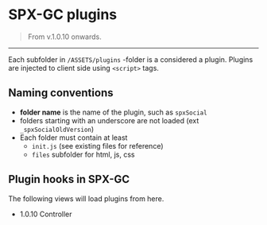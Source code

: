 # SPX-GC plugins
> From v.1.0.10 onwards.

---

Each subfolder in `/ASSETS/plugins` -folder is a considered a plugin. Plugins are injected to client side using `<script>` tags.

## Naming conventions
- **folder name** is the name of the plugin, such as `spxSocial`
- folders starting with an underscore are not loaded (ext `_spxSocialOldVersion`)
- Each folder must contain at least
  - `init.js` (see existing files for reference)
  - `files` subfolder for html, js, css

## Plugin hooks in SPX-GC
The following views will load plugins from here.
- 1.0.10 Controller

